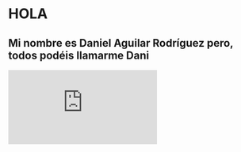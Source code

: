 # HOLA
## Mi nombre es Daniel Aguilar Rodríguez pero, todos podéis llamarme Dani
![](https://gifdb.com/gif/jackson-wang-annyeong-hello-ydkcpdv50tiftrf1.html)












<!--
**DanielTxT/DanielTxT** is a ✨ _special_ ✨ repository because its `README.md` (this file) appears on your GitHub profile.

Here are some ideas to get you started:

- 🔭 I’m currently working on ...
- 🌱 I’m currently learning ...
- 👯 I’m looking to collaborate on ...
- 🤔 I’m looking for help with ...
- 💬 Ask me about ...
- 📫 How to reach me: ...
- 😄 Pronouns: ...
- ⚡ Fun fact: ...
-->
